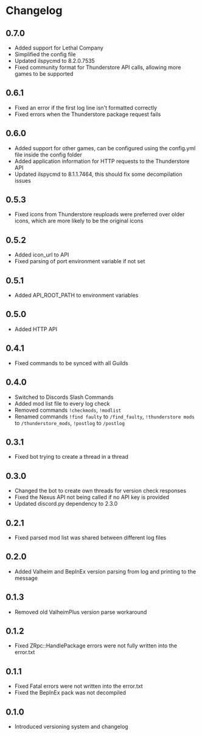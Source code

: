 # Changelog

## 0.7.0
* Added support for Lethal Company
* Simplified the config file
* Updated  ilspycmd to 8.2.0.7535
* Fixed community format for Thunderstore API calls, allowing more games to be supported

## 0.6.1
* Fixed an error if the first log line isn't formatted correctly
* Fixed errors when the Thunderstore package request fails

## 0.6.0
* Added support for other games, can be configured using the config.yml file inside the config folder
* Added application information for HTTP requests to the Thunderstore API
* Updated  ilspycmd to 8.1.1.7464, this should fix some decompilation issues

## 0.5.3
* Fixed icons from Thunderstore reuploads were preferred over older icons, which are more likely to be the original icons

## 0.5.2
* Added icon_url to API
* Fixed parsing of port environment variable if not set

## 0.5.1
* Added API_ROOT_PATH to environment variables

## 0.5.0
* Added HTTP API

## 0.4.1
* Fixed commands to be synced with all Guilds

## 0.4.0
* Switched to Discords Slash Commands
* Added mod list file to every log check
* Removed commands `!checkmods`, `!modlist`
* Renamed commands `!find faulty` to `/find_faulty`, `!thunderstore mods` to `/thunderstore_mods`, `!postlog` to `/postlog`

## 0.3.1
* Fixed bot trying to create a thread in a thread

## 0.3.0
* Changed the bot to create own threads for version check responses
* Fixed the Nexus API not being called if no API key is provided
* Updated discord.py dependency to 2.3.0

## 0.2.1
* Fixed parsed mod list was shared between different log files

## 0.2.0
* Added Valheim and BepInEx version parsing from log and printing to the message

## 0.1.3
* Removed old ValheimPlus version parse workaround

## 0.1.2
* Fixed ZRpc::HandlePackage errors were not fully written into the error.txt

## 0.1.1
* Fixed Fatal errors were not written into the error.txt
* Fixed the BepInEx pack was not decompiled

## 0.1.0
* Introduced versioning system and changelog
